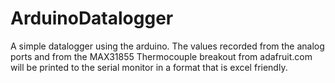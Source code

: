 ArduinoDatalogger
=================

A simple datalogger using the arduino. The values recorded from the analog ports 
and from the MAX31855 Thermocouple breakout from adafruit.com will be printed to 
the serial monitor in a format that is excel friendly.
